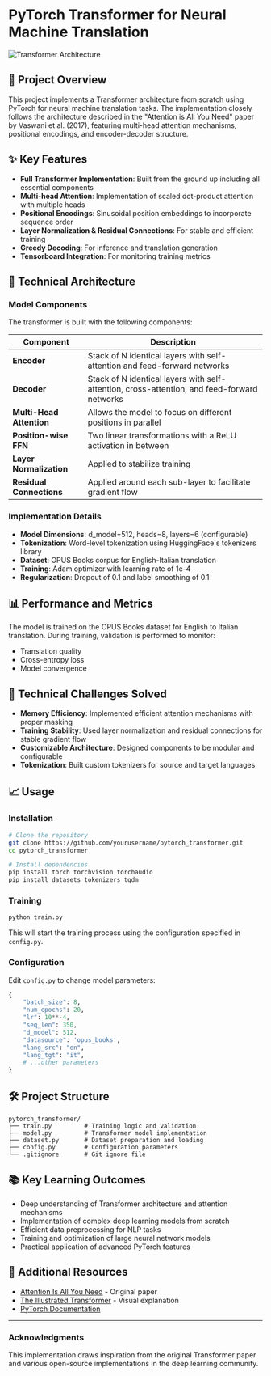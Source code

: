 # PyTorch Transformer for Neural Machine Translation

![Transformer Architecture](https://machinelearningmastery.com/wp-content/uploads/2021/08/attention_research_1.png)

## 🚀 Project Overview

This project implements a Transformer architecture from scratch using PyTorch for neural machine translation tasks. The implementation closely follows the architecture described in the "Attention is All You Need" paper by Vaswani et al. (2017), featuring multi-head attention mechanisms, positional encodings, and encoder-decoder structure.

## ✨ Key Features

- **Full Transformer Implementation**: Built from the ground up including all essential components
- **Multi-head Attention**: Implementation of scaled dot-product attention with multiple heads
- **Positional Encodings**: Sinusoidal position embeddings to incorporate sequence order
- **Layer Normalization & Residual Connections**: For stable and efficient training
- **Greedy Decoding**: For inference and translation generation
- **Tensorboard Integration**: For monitoring training metrics

## 🔧 Technical Architecture

### Model Components

The transformer is built with the following components:

| Component                | Description                                                                                 |
| ------------------------ | ------------------------------------------------------------------------------------------- |
| **Encoder**              | Stack of N identical layers with self-attention and feed-forward networks                   |
| **Decoder**              | Stack of N identical layers with self-attention, cross-attention, and feed-forward networks |
| **Multi-Head Attention** | Allows the model to focus on different positions in parallel                                |
| **Position-wise FFN**    | Two linear transformations with a ReLU activation in between                                |
| **Layer Normalization**  | Applied to stabilize training                                                               |
| **Residual Connections** | Applied around each sub-layer to facilitate gradient flow                                   |

### Implementation Details

- **Model Dimensions**: d_model=512, heads=8, layers=6 (configurable)
- **Tokenization**: Word-level tokenization using HuggingFace's tokenizers library
- **Dataset**: OPUS Books corpus for English-Italian translation
- **Training**: Adam optimizer with learning rate of 1e-4
- **Regularization**: Dropout of 0.1 and label smoothing of 0.1

## 📊 Performance and Metrics

The model is trained on the OPUS Books dataset for English to Italian translation. During training, validation is performed to monitor:

- Translation quality
- Cross-entropy loss
- Model convergence

## 🧠 Technical Challenges Solved

- **Memory Efficiency**: Implemented efficient attention mechanisms with proper masking
- **Training Stability**: Used layer normalization and residual connections for stable gradient flow
- **Customizable Architecture**: Designed components to be modular and configurable
- **Tokenization**: Built custom tokenizers for source and target languages

## 📈 Usage

### Installation

```bash
# Clone the repository
git clone https://github.com/yourusername/pytorch_transformer.git
cd pytorch_transformer

# Install dependencies
pip install torch torchvision torchaudio
pip install datasets tokenizers tqdm
```

### Training

```bash
python train.py
```

This will start the training process using the configuration specified in `config.py`.

### Configuration

Edit `config.py` to change model parameters:

```python
{
    "batch_size": 8,
    "num_epochs": 20,
    "lr": 10**-4,
    "seq_len": 350,
    "d_model": 512,
    "datasource": 'opus_books',
    "lang_src": "en",
    "lang_tgt": "it",
    # ...other parameters
}
```

## 🛠️ Project Structure

```
pytorch_transformer/
├── train.py         # Training logic and validation
├── model.py         # Transformer model implementation
├── dataset.py       # Dataset preparation and loading
├── config.py        # Configuration parameters
└── .gitignore       # Git ignore file
```

## 📚 Key Learning Outcomes

- Deep understanding of Transformer architecture and attention mechanisms
- Implementation of complex deep learning models from scratch
- Efficient data preprocessing for NLP tasks
- Training and optimization of large neural network models
- Practical application of advanced PyTorch features

## 🔗 Additional Resources

- [Attention Is All You Need](https://arxiv.org/abs/1706.03762) - Original paper
- [The Illustrated Transformer](http://jalammar.github.io/illustrated-transformer/) - Visual explanation
- [PyTorch Documentation](https://pytorch.org/docs/stable/index.html)

---

### Acknowledgments

This implementation draws inspiration from the original Transformer paper and various open-source implementations in the deep learning community.
